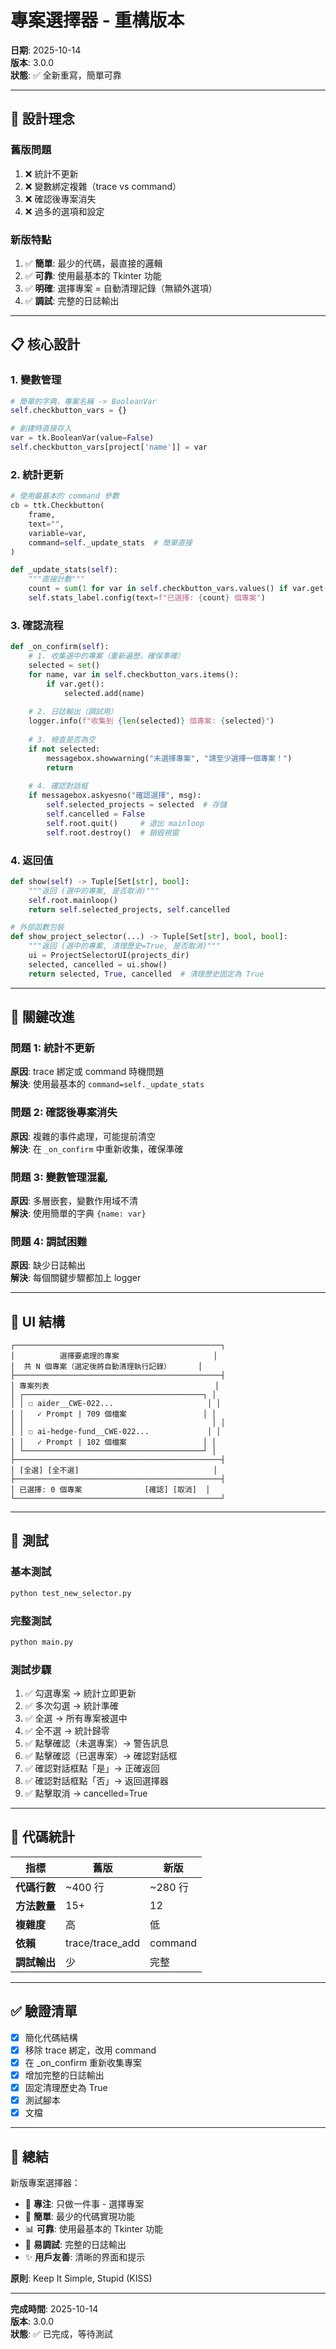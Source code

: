 # 專案選擇器 - 重構版本

**日期**: 2025-10-14  
**版本**: 3.0.0  
**狀態**: ✅ 全新重寫，簡單可靠

---

## 🎯 設計理念

### 舊版問題
1. ❌ 統計不更新
2. ❌ 變數綁定複雜（trace vs command）
3. ❌ 確認後專案消失
4. ❌ 過多的選項和設定

### 新版特點
1. ✅ **簡單**: 最少的代碼，最直接的邏輯
2. ✅ **可靠**: 使用最基本的 Tkinter 功能
3. ✅ **明確**: 選擇專案 = 自動清理記錄（無額外選項）
4. ✅ **調試**: 完整的日誌輸出

---

## 📋 核心設計

### 1. 變數管理
```python
# 簡單的字典，專案名稱 -> BooleanVar
self.checkbutton_vars = {}

# 創建時直接存入
var = tk.BooleanVar(value=False)
self.checkbutton_vars[project['name']] = var
```

### 2. 統計更新
```python
# 使用最基本的 command 參數
cb = ttk.Checkbutton(
    frame,
    text="",
    variable=var,
    command=self._update_stats  # 簡單直接
)

def _update_stats(self):
    """直接計數"""
    count = sum(1 for var in self.checkbutton_vars.values() if var.get())
    self.stats_label.config(text=f"已選擇: {count} 個專案")
```

### 3. 確認流程
```python
def _on_confirm(self):
    # 1. 收集選中的專案（重新遍歷，確保準確）
    selected = set()
    for name, var in self.checkbutton_vars.items():
        if var.get():
            selected.add(name)
    
    # 2. 日誌輸出（調試用）
    logger.info(f"收集到 {len(selected)} 個專案: {selected}")
    
    # 3. 檢查是否為空
    if not selected:
        messagebox.showwarning("未選擇專案", "請至少選擇一個專案！")
        return
    
    # 4. 確認對話框
    if messagebox.askyesno("確認選擇", msg):
        self.selected_projects = selected  # 存儲
        self.cancelled = False
        self.root.quit()     # 退出 mainloop
        self.root.destroy()  # 銷毀視窗
```

### 4. 返回值
```python
def show(self) -> Tuple[Set[str], bool]:
    """返回 (選中的專案, 是否取消)"""
    self.root.mainloop()
    return self.selected_projects, self.cancelled

# 外部函數包裝
def show_project_selector(...) -> Tuple[Set[str], bool, bool]:
    """返回 (選中的專案, 清理歷史=True, 是否取消)"""
    ui = ProjectSelectorUI(projects_dir)
    selected, cancelled = ui.show()
    return selected, True, cancelled  # 清理歷史固定為 True
```

---

## 🔧 關鍵改進

### 問題 1: 統計不更新
**原因**: trace 綁定或 command 時機問題  
**解決**: 使用最基本的 `command=self._update_stats`

### 問題 2: 確認後專案消失
**原因**: 複雜的事件處理，可能提前清空  
**解決**: 在 `_on_confirm` 中重新收集，確保準確

### 問題 3: 變數管理混亂
**原因**: 多層嵌套，變數作用域不清  
**解決**: 使用簡單的字典 `{name: var}`

### 問題 4: 調試困難
**原因**: 缺少日誌輸出  
**解決**: 每個關鍵步驟都加上 logger

---

## 🎨 UI 結構

```
┌──────────────────────────────────────────────┐
│          選擇要處理的專案                     │
│  共 N 個專案（選定後將自動清理執行記錄）      │
├──────────────────────────────────────────────┤
│ 專案列表                                     │
│ ┌────────────────────────────────────────┐ │
│ │ ☐ aider__CWE-022...                     │ │
│ │   ✓ Prompt | 709 個檔案                 │ │
│ │                                          │ │
│ │ ☐ ai-hedge-fund__CWE-022...             │ │
│ │   ✓ Prompt | 102 個檔案                 │ │
│ └────────────────────────────────────────┘ │
├──────────────────────────────────────────────┤
│ [全選] [全不選]                              │
├──────────────────────────────────────────────┤
│ 已選擇: 0 個專案              [確認] [取消]  │
└──────────────────────────────────────────────┘
```

---

## 🧪 測試

### 基本測試
```bash
python test_new_selector.py
```

### 完整測試
```bash
python main.py
```

### 測試步驟
1. ✅ 勾選專案 → 統計立即更新
2. ✅ 多次勾選 → 統計準確
3. ✅ 全選 → 所有專案被選中
4. ✅ 全不選 → 統計歸零
5. ✅ 點擊確認（未選專案）→ 警告訊息
6. ✅ 點擊確認（已選專案）→ 確認對話框
7. ✅ 確認對話框點「是」→ 正確返回
8. ✅ 確認對話框點「否」→ 返回選擇器
9. ✅ 點擊取消 → cancelled=True

---

## 📝 代碼統計

| 指標 | 舊版 | 新版 |
|------|------|------|
| **代碼行數** | ~400 行 | ~280 行 |
| **方法數量** | 15+ | 12 |
| **複雜度** | 高 | 低 |
| **依賴** | trace/trace_add | command |
| **調試輸出** | 少 | 完整 |

---

## ✅ 驗證清單

- [x] 簡化代碼結構
- [x] 移除 trace 綁定，改用 command
- [x] 在 _on_confirm 重新收集專案
- [x] 增加完整的日誌輸出
- [x] 固定清理歷史為 True
- [x] 測試腳本
- [x] 文檔

---

## 🎉 總結

新版專案選擇器：
- 🎯 **專注**: 只做一件事 - 選擇專案
- 🔧 **簡單**: 最少的代碼實現功能
- 📊 **可靠**: 使用最基本的 Tkinter 功能
- 🐛 **易調試**: 完整的日誌輸出
- ✨ **用戶友善**: 清晰的界面和提示

**原則**: Keep It Simple, Stupid (KISS)

---

**完成時間**: 2025-10-14  
**版本**: 3.0.0  
**狀態**: ✅ 已完成，等待測試
